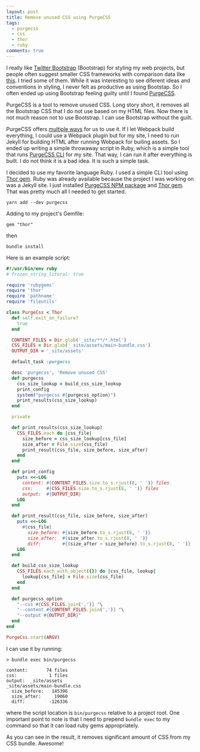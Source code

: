 ```yaml
---
layout: post
title: Remove unused CSS using PurgeCSS
tags:
  - purgecss
  - css
  - thor
  - ruby
comments: true
---
```


I really like [Twitter Bootstrap](https://getbootstrap.com/) (Bootstrap) for styling my web projects, but people often suggest smaller CSS frameworks with comparison data like [this](https://cssfs.dev/sizes.html). I tried some of them. While it was interesting to see diferent ideas and conventions in styling, I never felt as productive as using Bootstap. So I often ended up using Bootstrap feeling guilty until I found [PurgeCSS](https://purgecss.com/).

PurgeCSS is a tool to remove unused CSS. Long story short, it removes all the Bootstrap CSS that I do not use based on my HTML files. Now there is not much reason not to use Bootstrap. I can use Bootstrap without the guilt.

PurgeCSS offers [multiple ways](https://purgecss.com/) for us to use it. If I let Webpack build everything, I could use a Webpack plugin but for my site, I need to run Jekyll for building HTML after running Webpack for builing assets. So I ended up writing a simple throwaway script in Ruby, which is a simple tool that runs [PurgeCSS CLI](https://purgecss.com/CLI.html#usage) for my site. That way, I can run it after everything is built.
I do not think it is a bad idea. It is such a simple task.

I decided to use my favorite language Ruby. I used a simple CLI tool using [Thor gem](https://github.com/erikhuda/thor). Ruby was already available because the project I was working on was a Jekyll site. I just installed [PurgeCSS NPM package](https://purgecss.com/) and [Thor gem](https://github.com/erikhuda/thor). That was pretty much all I needed to get started.

```
yarn add --dev purgecss
```

Adding to my project's Gemfile:

```
gem "thor"
```

then

```
bundle install
```

Here is an example script:

```rb
#!/usr/bin/env ruby
# frozen_string_literal: true

require 'rubygems'
require 'thor'
require 'pathname'
require 'fileutils'

class PurgeCss < Thor
  def self.exit_on_failure?
    true
  end

  CONTENT_FILES = Dir.glob('_site/**/*.html')
  CSS_FILES = Dir.glob('_site/assets/main-bundle.css')
  OUTPUT_DIR = '_site/assets'

  default_task :purgecss

  desc 'purgecss', 'Remove unused CSS'
  def purgecss
    css_size_lookup = build_css_size_lookup
    print_config
    system("purgecss #{purgecss_option}")
    print_results(css_size_lookup)
  end

  private

  def print_results(css_size_lookup)
    CSS_FILES.each do |css_file|
      size_before = css_size_lookup[css_file]
      size_after = File.size(css_file)
      print_result(css_file, size_before, size_after)
    end
  end

  def print_config
    puts <<~LOG
      content: #{CONTENT_FILES.size.to_s.rjust(8, ' ')} files
      css:     #{CSS_FILES.size.to_s.rjust(8, ' ')} files
      output:  #{OUTPUT_DIR}
    LOG
  end

  def print_result(css_file, size_before, size_after)
    puts <<~LOG
      #{css_file}
        size_before: #{size_before.to_s.rjust(8, ' ')}
        size_after:  #{size_after.to_s.rjust(8, ' ')}
        diff:        #{(size_after - size_before).to_s.rjust(8, ' ')}
    LOG
  end

  def build_css_size_lookup
    CSS_FILES.each_with_object({}) do |css_file, lookup|
      lookup[css_file] = File.size(css_file)
    end
  end

  def purgecss_option
    "--css #{CSS_FILES.join(',')} "\
    "--content #{CONTENT_FILES.join(',')} "\
    "--output #{OUTPUT_DIR}"
  end
end

PurgeCss.start(ARGV)
```

I can use it by running:

```
> bundle exec bin/purgecss

content:       74 files
css:            1 files
output:  _site/assets
_site/assets/main-bundle.css
  size_before:   145396
  size_after:     19060
  diff:         -126336
```

where the script location is `bin/purgecss` relative to a project root. One important point to note is that I need to prepend `bundle exec` to my command so that it can load ruby gems appropriately.

As you can see in the result, it removes significant amount of CSS from my CSS bundle. Awesome!
